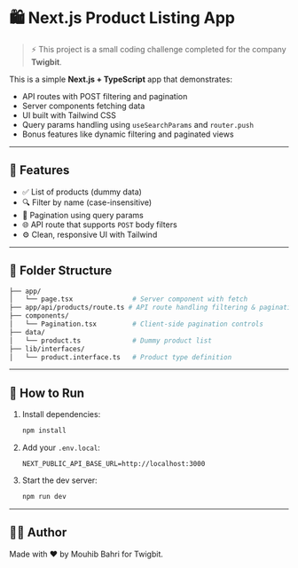 # 🛍️ Next.js Product Listing App

> ⚡ This project is a small coding challenge completed for the company **Twigbit**.

This is a simple **Next.js + TypeScript** app that demonstrates:

- API routes with POST filtering and pagination  
- Server components fetching data  
- UI built with Tailwind CSS  
- Query params handling using `useSearchParams` and `router.push`  
- Bonus features like dynamic filtering and paginated views

---

## 🚀 Features

- ✅ List of products (dummy data)
- 🔍 Filter by name (case-insensitive)
- 📄 Pagination using query params
- 🌐 API route that supports `POST` body filters
- ⚙️ Clean, responsive UI with Tailwind

---

## 📁 Folder Structure

```bash
├── app/
│   └── page.tsx               # Server component with fetch
├── app/api/products/route.ts # API route handling filtering & pagination
├── components/
│   └── Pagination.tsx         # Client-side pagination controls
├── data/
│   └── product.ts             # Dummy product list
├── lib/interfaces/
│   └── product.interface.ts   # Product type definition
```

---

## 🧪 How to Run

1. Install dependencies:
   ```bash
   npm install
   ```

2. Add your `.env.local`:
   ```
   NEXT_PUBLIC_API_BASE_URL=http://localhost:3000
   ```

3. Start the dev server:
   ```bash
   npm run dev
   ```

---

## 👨‍💻 Author

Made with ❤️ by Mouhib Bahri for Twigbit.

